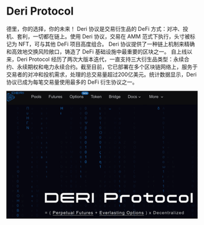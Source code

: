# Deri Protocol

德里，你的选择，你的未来！
Deri 协议是交易衍生品的 DeFi 方式：对冲、投机、套利，一切都在链上。使用 Deri 协议，交易在 AMM 范式下执行，头寸被标记为 NFT，可与其他 DeFi 项目高度组合。 Deri 协议提供了一种链上机制来精确和高效地交换风险敞口，铸造了 DeFi 基础设施中最重要的区块之一。
自上线以来，Deri Protocol 经历了两次大版本迭代，一直支持三大衍生品类型：永续合约、永续期权和电力永续合约。截至目前，它已部署在多个区块链网络上，服务于交易者的对冲和投机需求，处理的总交易量超过200亿美元。统计数据显示，Deri 协议已成为每笔交易量使用最多的 DeFi 衍生协议之一。

![deriprotocol-dapp-exchanges-bsc-image1_b510872d6c5f81b67a5397099945d613](deriprotocol-dapp-exchanges-bsc-image1_b510872d6c5f81b67a5397099945d613.png)

